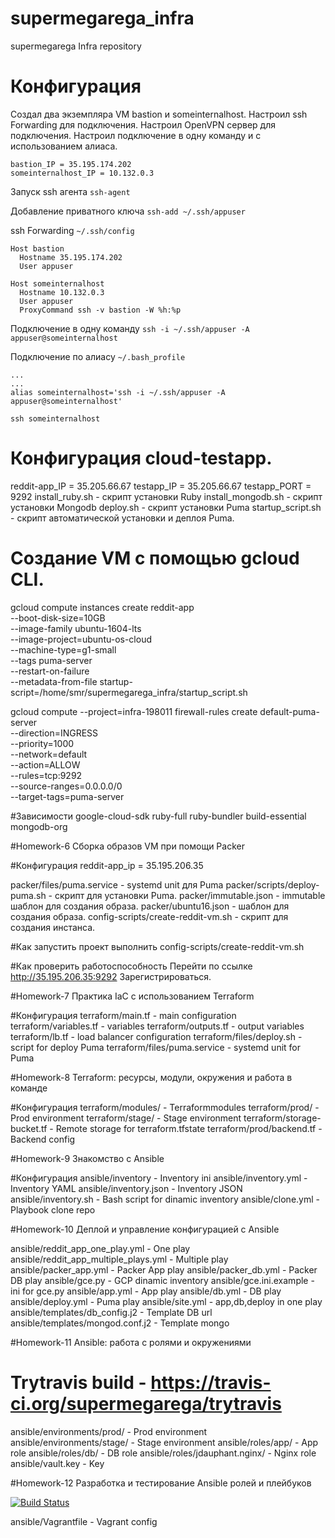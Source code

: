 # supermegarega_infra
supermegarega Infra repository

# Конфигурация
Создал два экземпляра VM  bastion и someinternalhost.
Настроил ssh Forwarding для подключения.
Настроил OpenVPN сервер для подключения.
Настроил подключение в одну команду и с использованием алиаса.
```
bastion_IP = 35.195.174.202
someinternalhost_IP = 10.132.0.3
```

Запуск ssh агента
`ssh-agent`

Добавление приватного ключа
`ssh-add ~/.ssh/appuser`

ssh Forwarding
`~/.ssh/config`
```
Host bastion
  Hostname 35.195.174.202
  User appuser

Host someinternalhost
  Hostname 10.132.0.3
  User appuser
  ProxyCommand ssh -v bastion -W %h:%p
```
Подключение в одну команду
`ssh -i ~/.ssh/appuser -A appuser@someinternalhost`

Подключение по алиасу
`~/.bash_profile`
```
...
...
alias someinternalhost='ssh -i ~/.ssh/appuser -A appuser@someinternalhost'
```
`ssh someinternalhost`

# Конфигурация cloud-testapp.
reddit-app_IP = 35.205.66.67
testapp_IP = 35.205.66.67
testapp_PORT = 9292
install_ruby.sh - скрипт установки Ruby
install_mongodb.sh - скрипт установки Mongodb
deploy.sh - скрипт установки Puma
startup_script.sh - скрипт автоматической установки и деплоя Puma.

# Создание VM с помощью gcloud CLI.

gcloud compute instances create reddit-app \
  --boot-disk-size=10GB \
  --image-family ubuntu-1604-lts \
  --image-project=ubuntu-os-cloud \
  --machine-type=g1-small \
  --tags puma-server \
  --restart-on-failure \
  --metadata-from-file startup-script=/home/smr/supermegarega_infra/startup_script.sh

gcloud compute --project=infra-198011 firewall-rules create default-puma-server \
  --direction=INGRESS \
  --priority=1000 \
  --network=default \
  --action=ALLOW \
  --rules=tcp:9292 \
  --source-ranges=0.0.0.0/0 \
  --target-tags=puma-server

#Зависимости
google-cloud-sdk
ruby-full
ruby-bundler
build-essential
mongodb-org

#Homework-6 Сборка образов VM при помощи Packer

#Конфигурация
reddit-app_ip = 35.195.206.35

packer/files/puma.service - systemd unit для Puma
packer/scripts/deploy-puma.sh - скрипт для установки Puma.
packer/immutable.json - immutable шаблон для создания образа.
packer/ubuntu16.json - шаблон для создания образа.
config-scripts/create-reddit-vm.sh - скрипт для создания инстанса.

#Как запустить проект
выполнить config-scripts/create-reddit-vm.sh

#Как проверить работоспособность
Перейти по ссылке http://35.195.206.35:9292
Зарегистрироваться.

#Homework-7 Практика IaC с использованием Terraform

#Конфигурация
terraform/main.tf - main configuration
terraform/variables.tf - variables
terraform/outputs.tf - output variables
terraform/lb.tf - load balancer configuration
terraform/files/deploy.sh - script for deploy Puma
terraform/files/puma.service - systemd unit for Puma

#Homework-8 Terraform: ресурсы, модули, окружения и работа в команде

#Конфигурация
terraform/modules/ - Terraformmodules
terraform/prod/ - Prod environment
terraform/stage/ - Stage environment
terraform/storage-bucket.tf - Remote storage for terraform.tfstate
terraform/prod/backend.tf - Backend config

#Homework-9 Знакомство с Ansible

#Конфигурация
ansible/inventory - Inventory ini
ansible/inventory.yml - Inventory YAML
ansible/inventory.json - Inventory JSON
ansible/inventory.sh - Bash script for dinamic inventory
ansible/clone.yml - Playbook clone repo

#Homework-10 Деплой и управление конфигурацией с Ansible

ansible/reddit_app_one_play.yml - One play
ansible/reddit_app_multiple_plays.yml - Multiple play
ansible/packer_app.yml - Packer App play
ansible/packer_db.yml - Packer DB play
ansible/gce.py - GCP dinamic inventory
ansible/gce.ini.example - ini for gce.py
ansible/app.yml - App play
ansible/db.yml - DB play
ansible/deploy.yml - Puma play
ansible/site.yml - app,db,deploy in one play
ansible/templates/db_config.j2 - Template DB url
ansible/templates/mongod.conf.j2 - Template mongo

#Homework-11 Ansible: работа с ролями и окружениями

# Trytravis build -  https://travis-ci.org/supermegarega/trytravis

ansible/environments/prod/ - Prod environment
ansible/environments/stage/ - Stage environment
ansible/roles/app/ - App role
ansible/roles/db/ - DB role
ansible/roles/jdauphant.nginx/ - Nginx role
ansible/vault.key - Key

#Homework-12 Разработка и тестирование Ansible ролей и плейбуков

[![Build Status](https://travis-ci.org/Otus-DevOps-2018-02/supermegarega_infra.svg?branch=master)](https://travis-ci.org/Otus-DevOps-2018-02/supermegarega_infra)

ansible/Vagrantfile - Vagrant config
